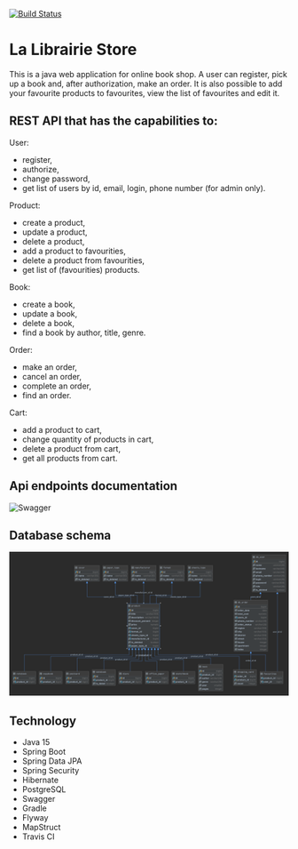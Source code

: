 [![Build Status](https://travis-ci.org/Sinitsina/La_LibrairieStore.svg?branch=main)](https://travis-ci.org/Sinitsina/La_LibrairieStore)
# La Librairie Store

This is a java web application for online book shop. A user can register, pick up a book and, after authorization, make an order. It is also possible to add your favourite products to favourites, view the list of favourites and edit it.

## REST API that has the capabilities to:

User:
- register,
- authorize,
- change password,
- get list of users by id, email, login, phone number (for admin only).

Product:
- create a product,
- update a product,
- delete a product,
- add a product to favourities,
- delete a product from favourities,
- get list of (favourities) products.

Book: 
- create a book,
- update a book,
- delete a book,
- find a book by author, title, genre.

Order:
- make an order,
- cancel an order,
- complete an order,
- find an order.

Cart:
- add a product to cart,
- change quantity of products in cart,
- delete a product from cart,
- get all products from cart.


## Api endpoints documentation
![Swagger](https://github.com/Sinitsina/La_LibrairieStore/blob/main/src/main/resources/Swagger1.gif)


## Database schema
![DB](https://github.com/Sinitsina/La_LibrairieStore/blob/main/src/main/resources/DB.png)

## Technology
- Java 15
- Spring Boot
- Spring Data JPA
- Spring Security
- Hibernate
- PostgreSQL
- Swagger
- Gradle
- Flyway
- MapStruct
- Travis CI
